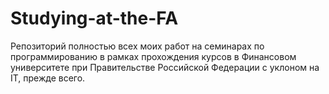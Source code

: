 # Studying-at-the-FA

Репозиторий полностью всех моих работ на семинарах по программированию в рамках прохождения курсов в Финансовом университете при Правительстве Российской Федерации с уклоном на IT, прежде всего.
